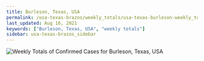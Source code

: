 ```yaml
---
title: Burleson, Texas, USA
permalink: /usa-texas-brazos/weekly_totals/usa-texas-burleson-weekly_totals.html
last_updated: Aug 16, 2021
keywords: ["Burleson, Texas, USA", "weekly totals"]
sidebar: usa-texas-brazos_sidebar
---
```


![Weekly Totals of Confirmed Cases for Burleson, Texas, USA](/covid_tracker/images/graphs/usa-texas-burleson-weekly_totals_graph.png)
